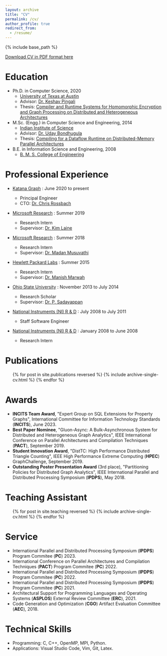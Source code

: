 ```yaml
---
layout: archive
title: "CV"
permalink: /cv/
author_profile: true
redirect_from:
  - /resume/
---
```


{% include base_path %}

[Download CV in PDF format here](https://roshandathathri.github.io/files/cv.pdf)

Education
======
* Ph.D. in Computer Science, 2020
  * [University of Texas at Austin](http://www.cs.utexas.edu/)
  * Advisor: [Dr. Keshav Pingali](http://www.cs.utexas.edu/~pingali/)
  * Thesis: [Compiler and Runtime Systems for Homomorphic Encryption and Graph Processing on Distributed and Heterogeneous Architectures](https://roshandathathri.github.io/phddissertation/)
* M.Sc. (Engg.) in Computer Science and Engineering, 2014
  * [Indian Institute of Science](http://www.csa.iisc.ernet.in/)
  * Advisor: [Dr. Uday Bondhugula](http://drona.csa.iisc.ernet.in/~uday/)
  * Thesis: [Compiling for a Dataflow Runtime on Distributed-Memory Parallel Architectures](https://roshandathathri.github.io/msthesis/)
* B.E. in Information Science and Engineering, 2008
  * [B. M. S. College of Engineering](http://www.bmsce.in/)

Professional Experience
======
* [Katana Graph](https://katanagraph.com/) : June 2020 to present
  * Principal Engineer
  * CTO: [Dr. Chris Rossbach](https://www.cs.utexas.edu/~rossbach/)

* [Microsoft Research](https://www.microsoft.com/en-us/research/group/cryptography-research/) : Summer 2019
  * Research Intern
  * Supervisor: [Dr. Kim Laine](http://www.microsoft.com/en-us/research/people/kilai/)

* [Microsoft Research](https://www.microsoft.com/en-us/research/group/research-in-software-engineering-rise/) : Summer 2018
  * Research Intern
  * Supervisor: [Dr. Madan Musuvathi](http://www.microsoft.com/en-us/research/people/madanm/)

* [Hewlett Packard Labs](https://www.labs.hpe.com/) : Summer 2015
  * Research Intern
  * Supervisor: [Dr. Manish Marwah](http://marwah.org/)

* [Ohio State University](https://cse.osu.edu/) : November 2013 to July 2014
  * Research Scholar
  * Supervisor: [Dr. P. Sadayappan](http://www.cse.ohio-state.edu/~saday/)

* [National Instruments (NI) R & D](http://www.ni.com/) : July 2008 to July 2011
  * Staff Software Engineer
  <!-- * Role: Improving the compile-time and runtime performance of the LabVIEW compiler -->

* [National Instruments (NI) R & D](http://www.ni.com/) : January 2008 to June 2008
  * Research Intern
  <!-- * Project: Incremental layout for a dynamic graph -->

Publications
======
  <ul>{% for post in site.publications reversed %}
    {% include archive-single-cv.html %}
  {% endfor %}</ul>

Awards
======
* **INCITS Team Award**, "Expert Group on SQL Extensions for Property Graphs", International Committee for Information Technology Standards (**INCITS**), June 2023.
* **Best Paper Nominee**, "Gluon-Async: A Bulk-Asynchronous System for Distributed and Heterogeneous Graph Analytics", IEEE International Conference on Parallel Architectures and Compilation Techniques (**PACT**), September 2019.
* **Student Innovation Award**, "DistTC: High Performance Distributed Triangle Counting", IEEE High Performance Extreme Computing (**HPEC**) GraphChallenge, September 2019.
* **Outstanding Poster Presentation Award** (3rd place), "Partitioning Policies for Distributed Graph Analytics", IEEE International Parallel and Distributed Processing Symposium (**IPDPS**), May 2018.

Teaching Assistant
======
  <ul>{% for post in site.teaching reversed %}
    {% include archive-single-cv.html %}
  {% endfor %}</ul>

Service
======
* International Parallel and Distributed Processing Symposium (**IPDPS**) Program Commitee (**PC**) 2023.
* International Conference on Parallel Architectures and Compilation Techniques (**PACT**) Program Commitee (**PC**) 2022.
* International Parallel and Distributed Processing Symposium (**IPDPS**) Program Commitee (**PC**) 2022.
* International Parallel and Distributed Processing Symposium (**IPDPS**) Program Commitee (**PC**) 2021.
* Architectural Support for Programming Languages and Operating Systems (**ASPLOS**) External Review Committee (**ERC**), 2021.
* Code Generation and Optimization (**CGO**) Artifact Evaluation Committee (**AEC**), 2018.

Technical Skills
======
* Programming: C, C++, OpenMP, MPI, Python.
* Applications: Visual Studio Code, Vim, Git, Latex.

<!-- Hobbies
======
* Travelling and hiking
* Reading novels -->

